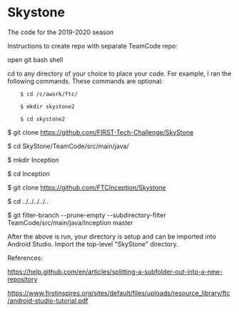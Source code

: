 # Skystone
The code for the 2019-2020 season


Instructions to create repo with separate TeamCode repo:

  open git bash shell
  
  cd to any directory of your choice to place your code.  For example, I ran the following commands.  These commands are optional:

        $ cd /c/awork/ftc/

        $ mkdir skystone2

        $ cd skystone2



 
$ git clone https://github.com/FIRST-Tech-Challenge/SkyStone

$ cd SkyStone/TeamCode/src/main/java/

$ mkdir Inception

$ cd Inception

$ git clone https://github.com/FTCInception/Skystone

$ cd ../../../../..

$ git filter-branch --prune-empty --subdirectory-filter TeamCode/src/main/java/Inception master


After the above is run, your directory is setup and can be imported into Android Studio.  Import the top-level "SkyStone" directory. 



References:

https://help.github.com/en/articles/splitting-a-subfolder-out-into-a-new-repository

https://www.firstinspires.org/sites/default/files/uploads/resource_library/ftc/android-studio-tutorial.pdf

